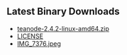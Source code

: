 ## Latest Binary Downloads

 * [teanode-2.4.2-linux-amd64.zip](https://eu-central-1.linodeobjects.com/teanode-2.4.2-linux-amd64.zip)
 * [LICENSE](https://eu-central-1.linodeobjects.com/LICENSE)
 * [IMG_7376.jpeg](https://eu-central-1.linodeobjects.com/IMG_7376.jpeg)
